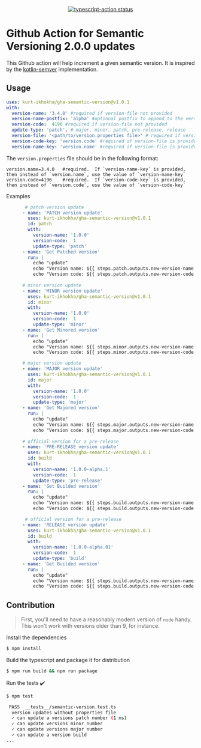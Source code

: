 <p align="center">
  <a href="https://github.com/actions/typescript-action/actions"><img alt="typescript-action status" src="https://github.com/actions/typescript-action/workflows/build-test/badge.svg"></a>
</p>

# Github Action for Semantic Versioning 2.0.0 updates

This Github action will help increment a given semantic version. It is inspired by the [kotlin-semver](https://github.com/z4kn4fein/kotlin-semver) implementation. 

## Usage

```yaml
uses: kurt-ikhokha/gha-semantic-version@v1.0.1
with:
  version-name: '3.4.0' #required if version-file not provided
  version-name-postfix: 'alpha' #optional postfix to append to the version name
  version-code:  4196 #required if version-file not provided
  update-type: 'patch'. # major, minor, patch, pre-release, release 
  version-file: '<path/to/version.properties file>' # required if version-name and version-code are not provided
  version-code-key: 'version.code' #required if version-file is provided and is the key name for the version code in the provided properties file
  version-name-key: 'version.name' #required if version-file is provided and is the key name for the version name in the provided properties file
```
The `version.properties` file should be in the following format:

```properties
version.name=3.4.0   #required.  If `version-name-key` is provided, then instead of `version.name`, use the value of `version-name-key`
version.code=4196    #required.  If `version-code-key` is provided, then instead of `version.code`, use the value of `version-code-key`
```


Examples
```yaml
       # patch version update
      - name: 'PATCH version update'
        uses: kurt-ikhokha/gha-semantic-version@v1.0.1
        id: patch
        with:
          version-name: '1.0.0'
          version-code:  1
          update-type: 'patch'
      - name: 'Get Patched version'
        run: |
          echo "update"
          echo "Version name: ${{ steps.patch.outputs.new-version-name }}" #1.0.1
          echo "Version code: ${{ steps.patch.outputs.new-version-code }}" #2
     
      # minor version update
      - name: 'MINOR version update'
        uses: kurt-ikhokha/gha-semantic-version@v1.0.1
        id: minor
        with:
          version-name: '1.0.0'
          version-code:  1
          update-type: 'minor'
      - name: 'Get Minored version'
        run: |
          echo "update"
          echo "Version name: ${{ steps.minor.outputs.new-version-name }}" #1.1.0
          echo "Version code: ${{ steps.minor.outputs.new-version-code }}" #2

      # major version update
      - name: 'MAJOR version update'
        uses: kurt-ikhokha/gha-semantic-version@v1.0.1
        id: major
        with:
          version-name: '1.0.0'
          version-code:  1
          update-type: 'major'
      - name: 'Get Majored version'
        run: |
          echo "update"
          echo "Version name: ${{ steps.major.outputs.new-version-name }}" #2.0.0
          echo "Version code: ${{ steps.major.outputs.new-version-code }}" #2
        
      # official version for a pre-release   
      - name: 'PRE-RELEASE version update'
        uses: kurt-ikhokha/gha-semantic-version@v1.0.1
        id: build
        with:
          version-name: '1.0.0-alpha.1'
          version-code:  1
          update-type: 'pre-release'
      - name: 'Get Builded version'
        run: |
          echo "update"
          echo "Version name: ${{ steps.build.outputs.new-version-name }}" #1.0.0-alpha.2
          echo "Version code: ${{ steps.build.outputs.new-version-code }}" #2

       # official version for a pre-release   
      - name: 'RELEASE version update'
        uses: kurt-ikhokha/gha-semantic-version@v1.0.1
        id: build
        with:
          version-name: '1.0.0-alpha.01'
          version-code:  1
          update-type: 'build'
      - name: 'Get Builded version'
        run: |
          echo "update"
          echo "Version name: ${{ steps.build.outputs.new-version-name }}" #1.0.0
          echo "Version code: ${{ steps.build.outputs.new-version-code }}" #1
```



## Contribution

> First, you'll need to have a reasonably modern version of `node` handy. This won't work with versions older than 9, for instance.

Install the dependencies  

```bash
$ npm install
```

Build the typescript and package it for distribution

```bash
$ npm run build && npm run package
```

Run the tests :heavy_check_mark:  

```bash
$ npm test

 PASS  __tests__/semantic-version.test.ts
  version updates without properties file
  ✓ can update a versions patch number (1 ms)
  ✓ can update versions minor number
  ✓ can update versions major number
  ✓ can update a version build
...
```

